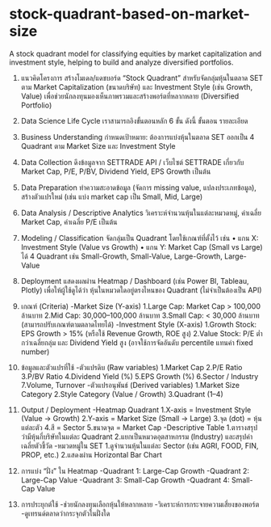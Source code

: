 # stock-quadrant-based-on-market-size
A stock quadrant model for classifying equities by market capitalization and investment style, helping to build and analyze diversified portfolios.


1. แนวคิดโครงการ
สร้างโมเดล/แดชบอร์ด “Stock Quadrant” สำหรับจัดกลุ่มหุ้นในตลาด SET ตาม Market Capitalization (ขนาดบริษัท) และ Investment Style (เช่น Growth, Value)
เพื่อช่วยนักลงทุนมองเห็นภาพรวมและสร้างพอร์ตที่หลากหลาย (Diversified Portfolio)


2. Data Science Life Cycle
เราสามารถอิงขั้นตอนหลัก 6 ขั้น ดังนี้
ขั้นตอน	รายละเอียด
1. Business Understanding	กำหนดเป้าหมาย: ต้องการแบ่งหุ้นในตลาด SET ออกเป็น 4 Quadrant ตาม Market Size และ Investment Style
2. Data Collection	ดึงข้อมูลจาก SETTRADE API / เว็บไซต์ SETTRADE เกี่ยวกับ Market Cap, P/E, P/BV, Dividend Yield, EPS Growth เป็นต้น
3. Data Preparation	ทำความสะอาดข้อมูล (จัดการ missing value, แปลงประเภทข้อมูล), สร้างตัวแปรใหม่ (เช่น แบ่ง market cap เป็น Small, Mid, Large)
4. Data Analysis / Descriptive Analytics	วิเคราะห์จำนวนหุ้นในแต่ละหมวดหมู่, ค่าเฉลี่ย Market Cap, ค่าเฉลี่ย P/E เป็นต้น
5. Modeling / Classification	จัดกลุ่มเป็น Quadrant โดยใช้เกณฑ์ที่ตั้งไว้ เช่น
• แกน X: Investment Style (Value vs Growth)
• แกน Y: Market Cap (Small vs Large)
ได้ 4 Quadrant เช่น Small-Growth, Small-Value, Large-Growth, Large-Value
6. Deployment	แสดงผลผ่าน Heatmap / Dashboard (เช่น Power BI, Tableau, Plotly) เพื่อให้ผู้ใช้ดูได้ว่า หุ้นในหมวดใดอยู่ตรงไหนของ Quadrant (ไม่จำเป็นต้องเป็น API)


3. เกณฑ์ (Criteria)
 -Market Size (Y-axis)
    1.Large Cap: Market Cap > 100,000 ล้านบาท
    2.Mid Cap: 30,000–100,000 ล้านบาท
    3.Small Cap: < 30,000 ล้านบาท (สามารถปรับเกณฑ์ตามตลาดไทยได้)
 -Investment Style (X-axis)
    1.Growth Stock: EPS Growth > 15% (หรือใช้ Revenue Growth, ROE สูง)
    2.Value Stock: P/E ต่ำกว่าเฉลี่ยกลุ่ม และ Dividend Yield สูง (อาจใช้การจัดอันดับ percentile แทนค่า fixed number)


4. ข้อมูลและตัวแปรที่ใช้
 -ตัวแปรดิบ (Raw variables)
    1.Market Cap
    2.P/E Ratio
    3.P/BV Ratio
    4.Dividend Yield (%)
    5.EPS Growth (%)
    6.Sector / Industry
    7.Volume, Turnover
 -ตัวแปรอนุพันธ์ (Derived variables)
    1.Market Size Category
    2.Style Category (Value / Growth)
    3.Quadrant (1–4)


5. Output / Deployment
 -Heatmap Quadrant
    1.X-axis = Investment Style (Value → Growth)
    2.Y-axis = Market Size (Small → Large)
    3.จุด (dot) = หุ้นแต่ละตัว
    4.สี = Sector
    5.ขนาดจุด = Market Cap
 -Descriptive Table
    1.ตารางสรุปว่ามีหุ้นกี่บริษัทในแต่ละ Quadrant
    2.แยกเป็นหมวดอุตสาหกรรม (Industry) และสรุปค่าเฉลี่ยตัวชี้วัด
 -หมวดหมู่ใน SET
    1.ดูจำนวนหุ้นในแต่ละ Sector (เช่น AGRI, FOOD, FIN, PROP, etc.)
    2.แสดงผ่าน Horizontal Bar Chart


6. การแบ่ง “ฝั่ง” ใน Heatmap
 -Quadrant 1: Large-Cap Growth
 -Quadrant 2: Large-Cap Value
 -Quadrant 3: Small-Cap Growth
 -Quadrant 4: Small-Cap Value


7. การประยุกต์ใช้
 -ช่วยนักลงทุนเลือกหุ้นให้หลากหลาย
 -วิเคราะห์การกระจายความเสี่ยงของพอร์ต
 -ดูเทรนด์ตลาดว่ากระจุกตัวในฝั่งใด
   
